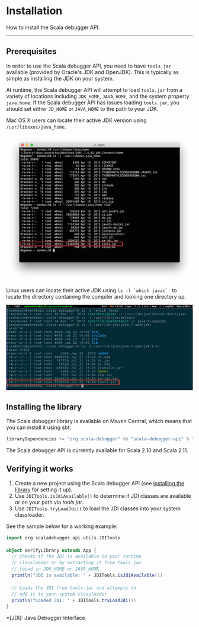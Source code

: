 # Installation

How to install the Scala debugger API.

---

## Prerequisites

In order to use the Scala debugger API, you need to have `tools.jar` available
(provided by Oracle's JDK and OpenJDK). This is typically as simple as
installing the JDK on your system.

At runtime, the Scala debugger API will attempt to load `tools.jar` from a
variety of locations including `JDK_HOME`, `JAVA_HOME`, and the system
property `java.home`. If the Scala debugger API has issues loading `tools.jar`,
you should set either `JD_HOME` or `JAVA_HOME` to the path to your JDK.

Mac OS X users can locate their active JDK version using
`/usr/libexec/java_home`.

![Image of directory with tools.js on Mac OS X](/img/getting-started/macosx_tools_jar.png)

Linux users can locate their active JDK using ``ls -l `which javac` `` to
locate the directory containing the compiler and looking one directory up.

![Image of directory with tools.js on Linux](/img/getting-started/linux_tools_jar.png)

## Installing the library

The Scala debugger library is available on Maven Central, which means that you
can install it using sbt:

```scala
libraryDependencies += "org.scala-debugger" %% "scala-debugger-api" % "1.0.0"
```

The Scala debugger API is currently available for Scala 2.10 and Scala 2.11.

## Verifying it works

1. Create a new project using the Scala debugger API (see
   [installing the library](#installing-the-library) for setting it up).
2. Use `JDITools.isJdiAvailable()` to determine if JDI classes are available
   or on your path via _tools.jar_.
3. Use `JDITools.tryLoadJdi()` to load the JDI classes into your system
   classloader.

See the sample below for a working example:

```scala
import org.scaladebugger.api.utils.JDITools

object VerifyLibrary extends App {
  // Checks if the JDI is available in your runtime
  // classloader or by extracting it from tools.jar
  // found in JDK_HOME or JAVA_HOME
  println("JDI is available: " + JDITools.isJdiAvailable())

  // Loads the JDI from tools.jar and attempts to
  // add it to your system classloader
  println("Loaded JDI: " + JDITools.tryLoadJdi())
}
```

*[JDI]: Java Debugger Interface

